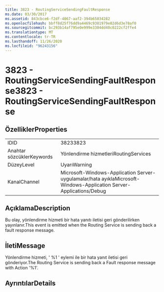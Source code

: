 ```yaml
---
title: 3823 - RoutingServiceSendingFaultResponse
ms.date: 03/30/2017
ms.assetid: 843cbce6-f2df-4067-aaf2-394b65034282
ms.openlocfilehash: bbff8d25f76dd9a4469c9381979e02d6d3e78af0
ms.sourcegitcommit: bc293b14af795e0e999e3304dd40c0222cf2ffe4
ms.translationtype: MT
ms.contentlocale: tr-TR
ms.lasthandoff: 11/26/2020
ms.locfileid: "96243156"
---
```

# <a name="3823---routingservicesendingfaultresponse"></a><span data-ttu-id="ba26b-102">3823 - RoutingServiceSendingFaultResponse</span><span class="sxs-lookup"><span data-stu-id="ba26b-102">3823 - RoutingServiceSendingFaultResponse</span></span>

## <a name="properties"></a><span data-ttu-id="ba26b-103">Özellikler</span><span class="sxs-lookup"><span data-stu-id="ba26b-103">Properties</span></span>  
  
|||  
|-|-|  
|<span data-ttu-id="ba26b-104">ID</span><span class="sxs-lookup"><span data-stu-id="ba26b-104">ID</span></span>|<span data-ttu-id="ba26b-105">3823</span><span class="sxs-lookup"><span data-stu-id="ba26b-105">3823</span></span>|  
|<span data-ttu-id="ba26b-106">Anahtar sözcükler</span><span class="sxs-lookup"><span data-stu-id="ba26b-106">Keywords</span></span>|<span data-ttu-id="ba26b-107">Yönlendirme hizmetleri</span><span class="sxs-lookup"><span data-stu-id="ba26b-107">RoutingServices</span></span>|  
|<span data-ttu-id="ba26b-108">Düzey</span><span class="sxs-lookup"><span data-stu-id="ba26b-108">Level</span></span>|<span data-ttu-id="ba26b-109">Uyarı</span><span class="sxs-lookup"><span data-stu-id="ba26b-109">Warning</span></span>|  
|<span data-ttu-id="ba26b-110">Kanal</span><span class="sxs-lookup"><span data-stu-id="ba26b-110">Channel</span></span>|<span data-ttu-id="ba26b-111">Microsoft-Windows-Application Server-uygulamalar/hata ayıkla</span><span class="sxs-lookup"><span data-stu-id="ba26b-111">Microsoft-Windows-Application Server-Applications/Debug</span></span>|  
  
## <a name="description"></a><span data-ttu-id="ba26b-112">Açıklama</span><span class="sxs-lookup"><span data-stu-id="ba26b-112">Description</span></span>  

 <span data-ttu-id="ba26b-113">Bu olay, yönlendirme hizmeti bir hata yanıtı iletisi geri gönderilirken yayınlanır.</span><span class="sxs-lookup"><span data-stu-id="ba26b-113">This event is emitted when the Routing Service is sending back a fault response message.</span></span>  
  
## <a name="message"></a><span data-ttu-id="ba26b-114">İleti</span><span class="sxs-lookup"><span data-stu-id="ba26b-114">Message</span></span>  

 <span data-ttu-id="ba26b-115">Yönlendirme hizmeti, ' %1 ' eylemi ile bir hata yanıt iletisi geri gönderiyor.</span><span class="sxs-lookup"><span data-stu-id="ba26b-115">The Routing Service is sending back a Fault response message with Action '%1'.</span></span>  
  
## <a name="details"></a><span data-ttu-id="ba26b-116">Ayrıntılar</span><span class="sxs-lookup"><span data-stu-id="ba26b-116">Details</span></span>
